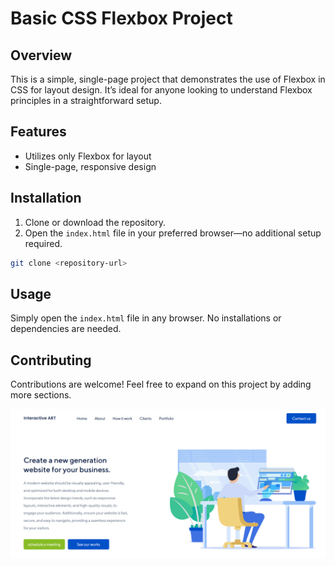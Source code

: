 
# Basic CSS Flexbox Project

## Overview

This is a simple, single-page project that demonstrates the use of Flexbox in CSS for layout design. It’s ideal for anyone looking to understand Flexbox principles in a straightforward setup.

## Features

- Utilizes only Flexbox for layout
- Single-page, responsive design

## Installation

1. Clone or download the repository.
2. Open the `index.html` file in your preferred browser—no additional setup required.

```bash
git clone <repository-url>
```
## Usage
Simply open the `index.html` file in any browser. No installations or dependencies are needed.

## Contributing
Contributions are welcome! Feel free to expand on this project by adding more sections.

<div align="center">
  <img src="./view.png" alt="Image Description" width="600"/>
</div>
